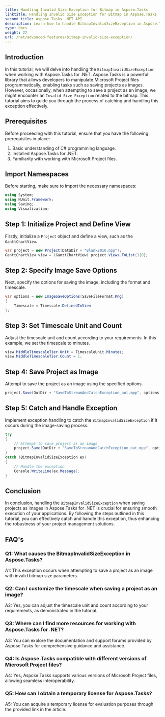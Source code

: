 ```yaml
---
title: Handling Invalid Size Exception for Bitmap in Aspose.Tasks
linktitle: Handling Invalid Size Exception for Bitmap in Aspose.Tasks
second_title: Aspose.Tasks .NET API
description: Learn how to handle BitmapInvalidSizeException in Aspose.Tasks for .NET when saving projects as images. Comprehensive tutorial with step-by-step guidance.
type: docs
weight: 22
url: /net/advanced-features/bitmap-invalid-size-exception/
---
```

## Introduction

In this tutorial, we will delve into handling the `BitmapInvalidSizeException` when working with Aspose.Tasks for .NET. Aspose.Tasks is a powerful library that allows developers to manipulate Microsoft Project files programmatically, enabling tasks such as saving projects as images. However, occasionally, when attempting to save a project as an image, we might encounter an `Invalid Size Exception` related to the bitmap. This tutorial aims to guide you through the process of catching and handling this exception effectively.

## Prerequisites

Before proceeding with this tutorial, ensure that you have the following prerequisites in place:
1. Basic understanding of C# programming language.
2. Installed Aspose.Tasks for .NET.
3. Familiarity with working with Microsoft Project files.

## Import Namespaces

Before starting, make sure to import the necessary namespaces:
```csharp
using System;
using NUnit.Framework;
using Saving;
using Visualization;

```

## Step 1: Initialize Project and Define View

Firstly, initialize a `Project` object and define a view, such as the `GanttChartView`.

```csharp
var project = new Project(DataDir + "Blank2010.mpp");
GanttChartView view = (GanttChartView) project.Views.ToList()[0];
```

## Step 2: Specify Image Save Options

Next, specify the options for saving the image, including the format and timescale.

```csharp
var options = new ImageSaveOptions(SaveFileFormat.Png)
{
    Timescale = Timescale.DefinedInView
};
```

## Step 3: Set Timescale Unit and Count

Adjust the timescale unit and count according to your requirements. In this example, we set the timescale to minutes.

```csharp
view.MiddleTimescaleTier.Unit = TimescaleUnit.Minutes;
view.MiddleTimescaleTier.Count = 1;
```

## Step 4: Save Project as Image

Attempt to save the project as an image using the specified options.

```csharp
project.Save(OutDir + "SaveToStreamAndCatchException_out.mpp", options);
```

## Step 5: Catch and Handle Exception

Implement exception handling to catch the `BitmapInvalidSizeException` if it occurs during the image-saving process.

```csharp
try
{
    // Attempt to save project as an image
    project.Save(OutDir + "SaveToStreamAndCatchException_out.mpp", options);
}
catch (BitmapInvalidSizeException ex)
{
    // Handle the exception
    Console.WriteLine(ex.Message);
}
```

## Conclusion

In conclusion, handling the `BitmapInvalidSizeException` when saving projects as images in Aspose.Tasks for .NET is crucial for ensuring smooth execution of your applications. By following the steps outlined in this tutorial, you can effectively catch and handle this exception, thus enhancing the robustness of your project management solutions.

## FAQ's

### Q1: What causes the BitmapInvalidSizeException in Aspose.Tasks?

A1: This exception occurs when attempting to save a project as an image with invalid bitmap size parameters.

### Q2: Can I customize the timescale when saving a project as an image?

A2: Yes, you can adjust the timescale unit and count according to your requirements, as demonstrated in the tutorial.

### Q3: Where can I find more resources for working with Aspose.Tasks for .NET?

A3: You can explore the documentation and support forums provided by Aspose.Tasks for comprehensive guidance and assistance.

### Q4: Is Aspose.Tasks compatible with different versions of Microsoft Project files?

A4: Yes, Aspose.Tasks supports various versions of Microsoft Project files, allowing seamless interoperability.

### Q5: How can I obtain a temporary license for Aspose.Tasks?

A5: You can acquire a temporary license for evaluation purposes through the provided link in the article.
